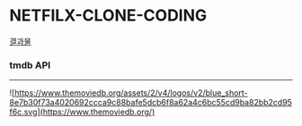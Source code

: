 # NETFILX-CLONE-CODING

[결과물](https://netflix-clone-1212f.web.app/)


### tmdb API

---

!\[https://www.themoviedb.org/assets/2/v4/logos/v2/blue_short-8e7b30f73a4020692ccca9c88bafe5dcb6f8a62a4c6bc55cd9ba82bb2cd95f6c.svg](https://www.themoviedb.org/)

